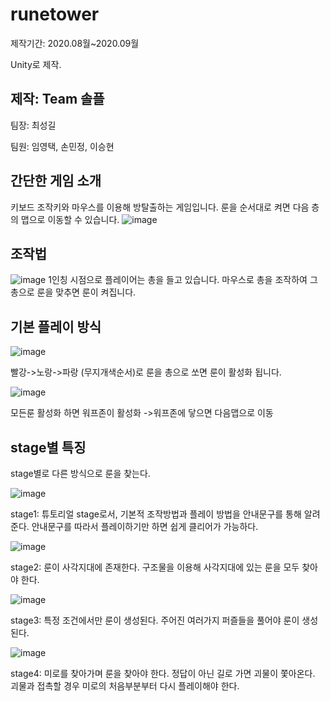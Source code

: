 # runetower

제작기간: 2020.08월~2020.09월

Unity로 제작.

## 제작: Team 솔플

팀장: 최성길

팀원: 임영택, 손민정, 이승현


## 간단한 게임 소개

키보드 조작키와 마우스를 이용해 방탈출하는 게임입니다.
룬을 순서대로 켜면 다음 층의 맵으로 이동할 수 있습니다.
![image](https://user-images.githubusercontent.com/80087763/151272808-cc085a62-d1bf-490d-8179-62a1646a71dd.png)

## 조작법
![image](https://user-images.githubusercontent.com/80087763/151272901-787d9a9e-9c55-4d51-9e47-5d09161979c1.png)
1인칭 시점으로 플레이어는 총을 들고 있습니다. 마우스로 총을 조작하여
그 총으로 룬을 맞추면 룬이 켜집니다.


## 기본 플레이 방식

![image](https://user-images.githubusercontent.com/80087763/151273181-aa352ca6-298e-4649-8348-951f299c6104.png)

빨강->노랑->파랑 (무지개색순서)로 룬을 총으로 쏘면 룬이 활성화 됩니다.

![image](https://user-images.githubusercontent.com/80087763/151389742-540be86f-f3f3-473d-8eba-db524b1440cc.png)

모든룬 활성화 하면 워프존이 활성화
->워프존에 닿으면 다음맵으로 이동

## stage별 특징

stage별로 다른 방식으로 룬을 찾는다.

![image](https://user-images.githubusercontent.com/80087763/151391130-5a4b029c-26cd-47e0-b383-599c668787d7.png)

stage1: 튜토리얼 stage로서, 기본적 조작방법과 플레이 방법을 안내문구를 통해 알려준다.
안내문구를 따라서 플레이하기만 하면 쉽게 클리어가 가능하다.


![image](https://user-images.githubusercontent.com/80087763/151391161-fba19176-8299-42ac-baa4-f34bd69398a3.png)

stage2: 룬이 사각지대에 존재한다.
구조물을 이용해 사각지대에 있는 룬을 모두 찾아야 한다.


![image](https://user-images.githubusercontent.com/80087763/151391182-d297965b-c9ca-44a1-8343-248939eb5db8.png)

stage3: 특정 조건에서만 룬이 생성된다.
주어진 여러가지 퍼즐들을 풀어야 룬이 생성된다.


![image](https://user-images.githubusercontent.com/80087763/151391201-520d2d81-75dc-4808-8ca9-9dd689f67b07.png)

stage4: 미로를 찾아가며 룬을 찾아야 한다.
정답이 아닌 길로 가면 괴물이 쫓아온다.
괴물과 접촉할 경우 미로의 처음부분부터 다시 플레이해야 한다.




